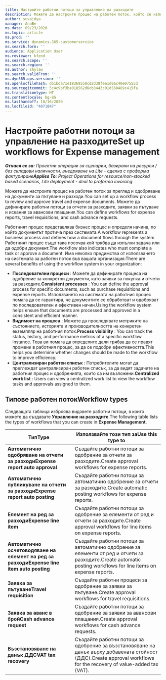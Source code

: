 ```yaml
---
title: Настройте работни потоци за управление на разходите
description: Можете да настроите процес на работен поток, който се използва за преглед и одобряване на документи за пътуване и разходи.
author: suvaidya
manager: AnnBe
ms.date: 09/23/2020
ms.topic: article
ms.prod: ''
ms.service: dynamics-365-customerservice
ms.search.form: ''
audience: Application User
ms.reviewer: kfend
ms.search.scope: ''
ms.search.region: ''
ms.author: shylaw
ms.search.validFrom: ''
ms.dyn365.ops.version: ''
ms.openlocfilehash: db1bda71e18369550cd2d38fee1d0ac40e07555d
ms.sourcegitcommit: 5c4c9bf3ba018562d6cb3443c01d550489c415fa
ms.translationtype: HT
ms.contentlocale: bg-BG
ms.lasthandoff: 10/16/2020
ms.locfileid: "4071847"
---
```

# <a name="set-up-workflows-for-expense-management"></a><span data-ttu-id="a927f-103">Настройте работни потоци за управление на разходите</span><span class="sxs-lookup"><span data-stu-id="a927f-103">Set up workflows for Expense management</span></span>

<span data-ttu-id="a927f-104">_**Отнася се за:** Проектни операции за сценарии, базирани на ресурси / без складови наличности, внедряване на Lite - сделка с проформа фактуриране_</span><span class="sxs-lookup"><span data-stu-id="a927f-104">_**Applies To:** Project Operations for resource/non-stocked based scenarios, Lite deployment - deal to proforma invoicing_</span></span>

<span data-ttu-id="a927f-105">Можете да настроите процес на работен поток за преглед и одобряване на документи за пътуване и разходи.</span><span class="sxs-lookup"><span data-stu-id="a927f-105">You can set up a workflow process to review and approve travel and expense documents.</span></span> <span data-ttu-id="a927f-106">Можете да дефинирате работни потоци за отчети за разходите, заявки за пътуване и искания за авансови плащания.</span><span class="sxs-lookup"><span data-stu-id="a927f-106">You can define workflows for expense reports, travel requisitions, and cash advance requests.</span></span>

<span data-ttu-id="a927f-107">Работният процес представлява бизнес процес и определя начина, по който документът протича през системата.</span><span class="sxs-lookup"><span data-stu-id="a927f-107">A workflow represents a business process and defines how a document flows through the system.</span></span> <span data-ttu-id="a927f-108">Работният процес също така посочва кой трябва да изпълни задача или да одобри документ.</span><span class="sxs-lookup"><span data-stu-id="a927f-108">The workflow also indicates who must complete a task or approve a document.</span></span> <span data-ttu-id="a927f-109">Има няколко предимства от използването на системата за работен поток във вашата организация:</span><span class="sxs-lookup"><span data-stu-id="a927f-109">There are several benefits of using the workflow system in your organization:</span></span>

- <span data-ttu-id="a927f-110">**Последователни процеси** : Можете да дефинирате процеса на одобрение за конкретни документи, като заявки за покупка и отчети за разходите.</span><span class="sxs-lookup"><span data-stu-id="a927f-110">**Consistent processes** : You can define the approval process for specific documents, such as purchase requisitions and expense reports.</span></span> <span data-ttu-id="a927f-111">Използването на системата на работния процес помага да се гарантира, че документите се обработват и одобряват по последователен и ефективен начин.</span><span class="sxs-lookup"><span data-stu-id="a927f-111">Using the workflow system helps ensure that documents are processed and approved in a consistent and efficient manner.</span></span>
- <span data-ttu-id="a927f-112">**Видимост на процеса** : Можете да проследявате метриките на състоянието, историята и производителността на конкретен екземпляр на работния поток.</span><span class="sxs-lookup"><span data-stu-id="a927f-112">**Process visibility** : You can track the status, history, and performance metrics of a specific workflow instance.</span></span> <span data-ttu-id="a927f-113">Това ви помага да определите дали трябва да се правят промени в работния процес, за да се подобри ефективността.</span><span class="sxs-lookup"><span data-stu-id="a927f-113">This helps you determine whether changes should be made to the workflow to improve efficiency.</span></span>
- <span data-ttu-id="a927f-114">**Централизиран работен списък** : Потребителите могат да преглеждат централизиран работен списък, за да видят задачите на работния процес и одобренията, които са им възложени.</span><span class="sxs-lookup"><span data-stu-id="a927f-114">**Centralized work list** : Users can view a centralized work list to view the workflow tasks and approvals assigned to them.</span></span> 

## <a name="workflow-types"></a><span data-ttu-id="a927f-115">Типове работен поток</span><span class="sxs-lookup"><span data-stu-id="a927f-115">Workflow types</span></span>

<span data-ttu-id="a927f-116">Следващата таблица изброява видовете работни потоци, в които можете да създавате **Управление на разходите**.</span><span class="sxs-lookup"><span data-stu-id="a927f-116">The following table lists the types of workflows that you can create in **Expense Management**.</span></span>


|              <span data-ttu-id="a927f-117"><strong>Тип</strong></span><span class="sxs-lookup"><span data-stu-id="a927f-117"><strong>Type</strong></span></span>              |                   <span data-ttu-id="a927f-118"><strong>Използвайте този тип за</strong></span><span class="sxs-lookup"><span data-stu-id="a927f-118"><strong>Use this type to</strong></span></span>                   |
|-------------------------------------------------|-----------------------------------------------------------------------|
|   <span data-ttu-id="a927f-119"><strong>Автоматично одобряване на отчети за разходи</strong></span><span class="sxs-lookup"><span data-stu-id="a927f-119"><strong>Expense report auto approval</strong></span></span> |            <span data-ttu-id="a927f-120">Създайте работни потоци за одобрение за отчети за разходите.</span><span class="sxs-lookup"><span data-stu-id="a927f-120">Create approval workflows for expense reports.</span></span>             |
|  <span data-ttu-id="a927f-121"><strong>Автоматично публикуване на отчети за разходи</strong></span><span class="sxs-lookup"><span data-stu-id="a927f-121"><strong>Expense report auto posting</strong></span></span>   |        <span data-ttu-id="a927f-122">Създайте работни потоци за автоматично одобрение за отчети за разходите.</span><span class="sxs-lookup"><span data-stu-id="a927f-122">Create automatic posting workflows for expense reports.</span></span>        |
|       <span data-ttu-id="a927f-123"><strong>Елемент на ред за разходи</strong></span><span class="sxs-lookup"><span data-stu-id="a927f-123"><strong>Expense line item</strong></span></span>        |     <span data-ttu-id="a927f-124">Създайте работни потоци за одобрение за елементи от ред и отчети за разходите.</span><span class="sxs-lookup"><span data-stu-id="a927f-124">Create approval workflows for line items on expense reports.</span></span>      |
| <span data-ttu-id="a927f-125"><strong>Автоматично осчетоводяване на елемент на ред за разходи</strong></span><span class="sxs-lookup"><span data-stu-id="a927f-125"><strong>Expense line item auto posting</strong></span></span> | <span data-ttu-id="a927f-126">Създайте работни потоци за автоматично одобрение за елементи от ред и отчети за разходите.</span><span class="sxs-lookup"><span data-stu-id="a927f-126">Create automatic posting workflows for line items on expense reports.</span></span> |
|       <span data-ttu-id="a927f-127"><strong>Заявка за пътуване</strong></span><span class="sxs-lookup"><span data-stu-id="a927f-127"><strong>Travel requisition</strong></span></span>       |          <span data-ttu-id="a927f-128">Създайте работни процеси за одобрение за заявки за пътуване.</span><span class="sxs-lookup"><span data-stu-id="a927f-128">Create approval workflows for travel requisitions.</span></span>           |
|      <span data-ttu-id="a927f-129"><strong>Заявка за аванс в брой</strong></span><span class="sxs-lookup"><span data-stu-id="a927f-129"><strong>Cash advance request</strong></span></span>      |         <span data-ttu-id="a927f-130">Създайте работни потоци за одобрение за заявки за авансови плащания.</span><span class="sxs-lookup"><span data-stu-id="a927f-130">Create approval workflows for cash advance requests.</span></span>          |
|        <span data-ttu-id="a927f-131"><strong>Възстановяване на данък ДДС</strong></span><span class="sxs-lookup"><span data-stu-id="a927f-131"><strong>VAT tax recovery</strong></span></span>        | <span data-ttu-id="a927f-132">Създайте работни потоци за одобрение за възстановяване на данък върху добавената стойност (ДДС).</span><span class="sxs-lookup"><span data-stu-id="a927f-132">Create approval workflows for the recovery of value-added tax (VAT).</span></span>  |
